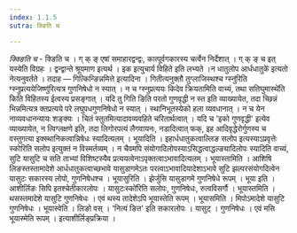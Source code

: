 ```yaml
---
index: 1.1.5
sutra: क्ङिति च

---
```

_क्क्ङिति च_ - क्ङिति च । ग् क् ङ् एषां समाहारद्वन्द्वः, कात्पूर्वगकारस्य चर्त्वेन निर्देशात् । ग् क् ङ् च इत् यस्येति विग्रहः । द्वन्द्वान्ते श्रूयमाण इत्यर्थ । इक इत्युचार्य विहिते इति लभ्यते ।न धातुलोप आर्धधातुके॑ इत्यतो नेत्यनुवर्तते । तदाह — गित्किन्ङिन्नमित्ते इत्यादिना । गितीत्यनुक्तौ तुग्लाजिस्थश्च ग्स्नु॑रिति ग्स्नुप्रत्ययेजिष्णु॑रित्यत्र गुणनिषेधो न स्यात् । न च ग्स्नुप्रत्ययः किदेव क्रियतामिति वाच्यं, तथा सतिघुमास्थे॑ति किति विहितस्य ईत्वस्य प्रसङ्गात् । यदि तु गिति ङिति परतो गुणवृद्धी न स्त इति व्याख्यायेत, तदा च्छिन्नं भिन्नमित्यत्र क्तप्रत्यये परे लघुपधगुणनिषेधो न स्यात् । स्थानिभूतस्येको हला व्यवधानात् । न च येन नाव्यवधानन्यायः शङ्क्यः । चितं स्तुतमित्यादावव्यवहिते चरितार्थत्वात् । यदि च 'इको गुणवृद्धी' इत्येव व्याख्यायेत, न त्विग्लक्षणे इति, तदा लिगोरपत्यं लैगवायनः, नडादित्वात् फक्, इह आदिवृद्धेरोर्गुणस्य च वस्तुगत्या इक्स्थानिकत्वान्निषेधः स्यादित्यलम् । भूयादिति । इहार्धधातुकत्वाल्लिङ सलोप इत्यस्याऽप्रवृत्तेः स्कोरिति सलोप इत्युक्तं न विस्मर्तव्यम् । न चैवमपि संयोगादिलोपस्याऽसिद्धत्वाद्धल्ङ्यादिलोपः स्यादिति वाच्यं, सुटि यासुटि च सति ताभ्यां विशिष्टस्यैव प्रत्ययत्वेनाऽपृक्तत्वाऽभावादित्यलम् । भूयास्तामिति । आशिषि लिङस्तस्तामादेशे आर्धधातुकत्वाच्छभावे यासुडागमेऽतः परत्वाऽभावादियादेशाऽभावे सुटि झल्परसंयोगदित्वेन यासुटः सकारस्य लोपो, गुणनिषेधश्च । भूयासुरिति । झेर्जुसि यासुडागमे गुणनिषेधे रूपम् । भूया इति । आशीर्लिङः सिपि इतश्चेतीकारलोपः । यासुटःस्को॑रिति सलोपः, गुणनिषेधः, रुत्वविसर्गौ । भूयास्तमिति । थसस्तमादेशे यासुटि गुणनिषेधः । एवं थस्य तादेशेऽपि भूयास्तेति रूपम् । भूयासमिति । मिपोऽमादेशे यासुटि गुणनिषेधः । भूयास्वेति । लिङो वस् । 'नित्यं ङित' इति सकारलोपः । यासुट् । गुणनिषेधः । एवं मसि भूयास्मेति रूपम् । इत्याशीर्लिङ्प्रक्रिया ।